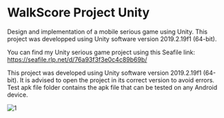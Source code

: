 # WalkScore Project Unity
 Design and implementation of a mobile serious game using Unity.
 This project was developped using Unity software version 2019.2.19f1 (64-bit).

You can find my Unity serious game project using this Seafile link:
https://seafile.rlp.net/d/76a93f3f3e0c4c89b69b/

This project was developed using Unity software version 2019.2.19f1 (64-bit).
It is advised to open the project in its correct version to avoid errors.
Test apk file folder contains the apk file that can be tested on any Android device.

![1](https://user-images.githubusercontent.com/117370440/199951054-afcc0a5d-a4be-4393-9ea4-e5fec3d472b3.png)
